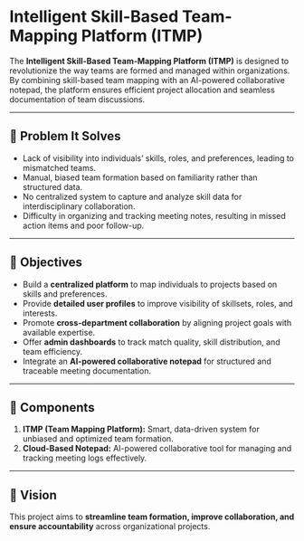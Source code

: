# Intelligent Skill-Based Team-Mapping Platform (ITMP)

The **Intelligent Skill-Based Team-Mapping Platform (ITMP)** is designed to revolutionize the way teams are formed and managed within organizations. By combining skill-based team mapping with an AI-powered collaborative notepad, the platform ensures efficient project allocation and seamless documentation of team discussions.

---

## 🔹 Problem It Solves
- Lack of visibility into individuals’ skills, roles, and preferences, leading to mismatched teams.  
- Manual, biased team formation based on familiarity rather than structured data.  
- No centralized system to capture and analyze skill data for interdisciplinary collaboration.  
- Difficulty in organizing and tracking meeting notes, resulting in missed action items and poor follow-up.  

---

## 🔹 Objectives
- Build a **centralized platform** to map individuals to projects based on skills and preferences.  
- Provide **detailed user profiles** to improve visibility of skillsets, roles, and interests.  
- Promote **cross-department collaboration** by aligning project goals with available expertise.  
- Offer **admin dashboards** to track match quality, skill distribution, and team efficiency.  
- Integrate an **AI-powered collaborative notepad** for structured and traceable meeting documentation.  

---

## 🔹 Components
1. **ITMP (Team Mapping Platform):** Smart, data-driven system for unbiased and optimized team formation.  
2. **Cloud-Based Notepad:** AI-powered collaborative tool for managing and tracking meeting logs effectively.  

---

## 🚀 Vision
This project aims to **streamline team formation, improve collaboration, and ensure accountability** across organizational projects.  
